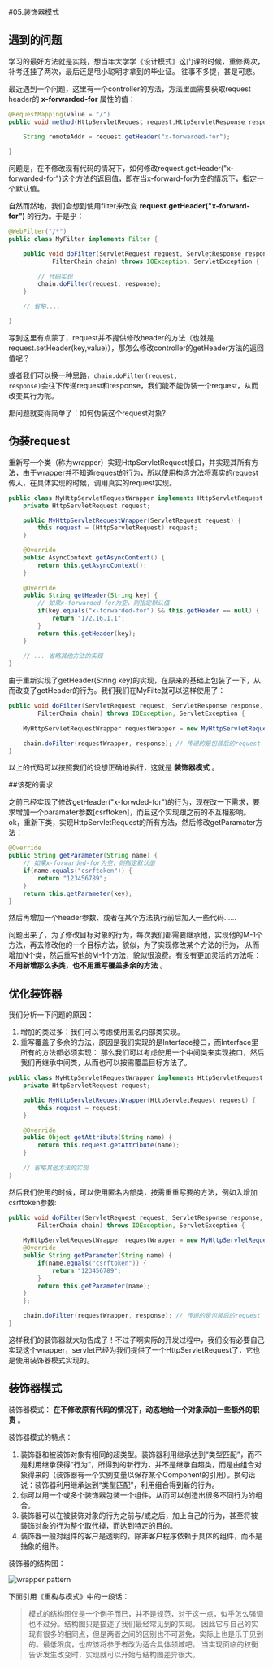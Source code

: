 #05.装饰器模式

## 遇到的问题

  学习的最好方法就是实践，想当年大学学《设计模式》这门课的时候，重修两次，补考还挂了两次，最后还是甩小聪明才拿到的毕业证。
往事不多提，甚是可悲。

  最近遇到一个问题，这里有一个controller的方法，方法里面需要获取request header的 __x-forwarded-for__ 属性的值：
  
```java
@RequestMapping(value = "/")
public void method(HttpServletRequest request,HttpServletResponse response) {

    String remoteAddr = request.getHeader("x-forwarded-for");
    
}
```

  问题是，在不修改现有代码的情况下，如何修改request.getHeader("x-forwarded-for")这个方法的返回值，即在当x-forward-for为空的情况下，指定一个默认值。
  
  自然而然地，我们会想到使用filter来改变 __request.getHeader("x-forward-for")__ 的行为。于是乎：
  
```java
@WebFilter("/*")
public class MyFilter implements Filter {

    public void doFilter(ServletRequest request, ServletResponse response,
            FilterChain chain) throws IOException, ServletException {
		
        // 代码实现
        chain.doFilter(request, response);
    }

    // 省略....

}
```

  写到这里有点蒙了，request并不提供修改header的方法（也就是request.setHeader(key,value)），那怎么修改controller的getHeader方法的返回值呢？
  
  或者我们可以换一种思路，<code>chain.doFilter(request, response)</code>会往下传递request和response，我们能不能伪装一个request，从而改变其行为呢。
  
  那问题就变得简单了：如何伪装这个request对象?


##  伪装request
  
  重新写一个类（称为wrapper）实现HttpServletRequest接口，并实现其所有方法，由于wrapper并不知道request的行为，所以使用构造方法将真实的request传入，在具体实现的时候，调用真实的request实现。

```java
public class MyHttpServletRequestWrapper implements HttpServletRequest {
    private HttpServletRequest request;

    public MyHttpServletRequestWrapper(ServletRequest request) {
        this.request = (HttpServletRequest) request;
    }

    @Override
    public AsyncContext getAsyncContext() {
        return this.getAsyncContext();
    }
    
    @Override
    public String getHeader(String key) {
    	// 如果x-forwarded-for为空，则指定默认值
    	if(key.equals("x-forwarded-for") && this.getHeader == null) {
    	    return "172.16.1.1";
    	}
        return this.getHeader(key);
    }
    
    // ... 省略其他方法的实现
}
```

  由于重新实现了getHeader(String key)的实现，在原来的基础上包装了一下，从而改变了getHeader的行为。我们我们在MyFilte就可以这样使用了：
  
```java
public void doFilter(ServletRequest request, ServletResponse response,
        FilterChain chain) throws IOException, ServletException {
		
    MyHttpServletRequestWrapper requestWrapper = new MyHttpServletRequestWrapper(request); // 装饰request

    chain.doFilter(requestWrapper, response); // 传递的是包装后的request
}
```

 以上的代码可以按照我们的设想正确地执行，这就是 __装饰器模式__ 。


##该死的需求

 之前已经实现了修改getHeader("x-forwded-for")的行为，现在改一下需求，要求增加一个paramater参数[csrftoken]，而且这个实现跟之前的不互相影响。
ok，重新下类，实现HttpServletRequest的所有方法，然后修改getParamater方法：

```java
@Override
public String getParameter(String name) {
    // 如果x-forwarded-for为空，则指定默认值
    if(name.equals("csrftoken")) {
        return "123456789";
    }
    return this.getParameter(key);
}
```

 然后再增加一个header参数、或者在某个方法执行前后加入一些代码......
 
 问题出来了，为了修改目标对象的行为，每次我们都需要继承他，实现他的M-1个方法，再去修改他的一个目标方法，貌似，为了实现修改某个方法的行为，
从而增加N个类，然后重写他的M-1个方法，貌似很浪费。有没有更加灵活的方法呢： __不用新增那么多类，也不用重写覆盖多余的方法__ 。

## 优化装饰器

 我们分析一下问题的原因：
 
 1. 增加的类过多：我们可以考虑使用匿名内部类实现。
 2. 重写覆盖了多余的方法，原因是我们实现的是Interface接口，而Interface里所有的方法都必须实现：
 那么我们可以考虑使用一个中间类来实现接口，然后我们再继承中间类，从而也可以按需覆盖目标方法了。

```java
public class MyHttpServletRequestWrapper implements HttpServletRequest {
    private HttpServletRequest request;

    public MyHttpServletRequestWrapper(HttpServletRequest request) {
        this.request = request;
    }

    @Override
    public Object getAttribute(String name) {
        return this.request.getAttribute(name);
    }
    
    // 省略其他方法的实现
}
```

 然后我们使用的时候，可以使用匿名内部类，按需重重写要的方法，例如入增加csrftoken参数:

```java
public void doFilter(ServletRequest request, ServletResponse response,
        FilterChain chain) throws IOException, ServletException {
		
    MyHttpServletRequestWrapper requestWrapper = new MyHttpServletRequestWrapper(request){
	@Override
	public String getParameter(String name) {
	    if(name.equals("csrftoken")) {
	        return "123456789";
	    }
	    return this.getParameter(name);
	}
    };

    chain.doFilter(requestWrapper, response); // 传递的是包装后的request
}
```
 
 这样我们的装饰器就大功告成了！不过子啊实际的开发过程中，我们没有必要自己实现这个wrapper，servlet已经为我们提供了一个HttpServletRequest了，它也是使用装饰器模式实现的。
 
## 装饰器模式

 装饰器模式： __在不修改原有代码的情况下，动态地给一个对象添加一些额外的职责__ 。
 
 装饰器模式的特点：
 
 1. 装饰器和被装饰对象有相同的超类型。装饰器利用继承达到“类型匹配”，而不是利用继承获得“行为”，所得到的新行为，并不是继承自超类，而是由组合对象得来的（装饰器有一个实例变量以保存某个Component的引用）。换句话说：装饰器利用继承达到“类型匹配”，利用组合得到新的行为。
 2. 你可以用一个或多个装饰器包装一个组件，从而可以创造出很多不同行为的组合。
 3. 装饰器可以在被装饰对象的行为之前与/或之后，加上自己的行为，甚至将被装饰对象的行为整个取代掉，而达到特定的目的。
 4. 装饰器一般对组件的客户是透明的，除非客户程序依赖于具体的组件，而不是抽象的组件。

 装饰器的结构图：
 
 <img src="http://farm4.staticflickr.com/3696/9516596716_15927aec3b_z.jpg" alt="wrapper pattern">
 
 下面引用《重构与模式》中的一段话：
 
>模式的结构图仅是一个例子而已，并不是规范，对于这一点，似乎怎么强调也不过分。结构图只是描述了我们最经常见到的实现。
>因此它与自己的实现有很多的相同点，但是两者之间的区别也不可避免，实际上也是乐于见到的。最低限度，也应该将参于者改为适合具体领域吧。
>当实现面临的权衡告诉发生改变时，实现就可以开始与结构图差异很大。


